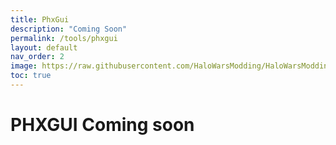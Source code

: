 ```yaml
---
title: PhxGui
description: "Coming Soon"
permalink: /tools/phxgui
layout: default
nav_order: 2
image: https://raw.githubusercontent.com/HaloWarsModding/HaloWarsModding.github.io/master/resources/images/metadata/header.png
toc: true
---
```


# PHXGUI <span class="label label-yellow">Coming soon</span>